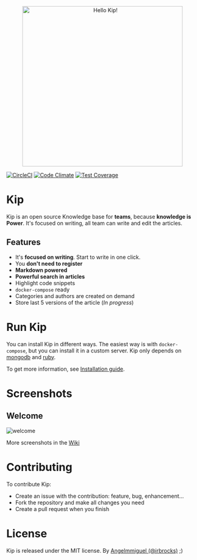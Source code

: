 <p style="text-align: center">
<img width="420" alt="Hello Kip!" src="https://cloud.githubusercontent.com/assets/4056725/14231995/c9b0a714-f998-11e5-8788-2fce29ff0c8b.png">
</p>

[![CircleCI](https://img.shields.io/circleci/project/Angelmmiguel/kip/master.svg?style=flat-square)](https://circleci.com/gh/Angelmmiguel/kip/tree/master)
[![Code Climate](https://codeclimate.com/github/Angelmmiguel/kip/badges/gpa.svg)](https://codeclimate.com/github/Angelmmiguel/kip)
[![Test Coverage](https://codeclimate.com/github/Angelmmiguel/kip/badges/coverage.svg)](https://codeclimate.com/github/Angelmmiguel/kip/coverage)

# Kip

Kip is an open source Knowledge base for **teams**, because **knowledge is Power**. It's focused on writing, all team can write and edit the articles.

## Features

* It's **focused on writing**. Start to write in one click.
* You **don't need to register**
* **Markdown powered**
* **Powerful search in articles**
* Highlight code snippets
* `docker-compose` ready
* Categories and authors are created on demand
* Store last 5 versions of the article (*In progress*)

# Run Kip

You can install Kip in different ways. The easiest way is with `docker-compose`, but you can install it in a custom server. Kip only depends on [mongodb](https://www.mongodb.org/) and [ruby](https://www.ruby-lang.org/es/).

To get more information, see [Installation guide](https://github.com/Angelmmiguel/kip/wiki/Installation).

# Screenshots

## Welcome

![welcome](https://cloud.githubusercontent.com/assets/4056725/14265458/d351830e-fac1-11e5-9c44-9e9cb08aa0aa.png)

More screenshots in the [Wiki](https://github.com/Angelmmiguel/kip/wiki/Screenshots)

# Contributing

To contribute Kip:

* Create an issue with the contribution: feature, bug, enhancement...
* Fork the repository and make all changes you need
* Create a pull request when you finish

# License

Kip is released under the MIT license.
By [Angelmmiguel (@irbrocks)](https://twitter.com/irbrocks) ;)
